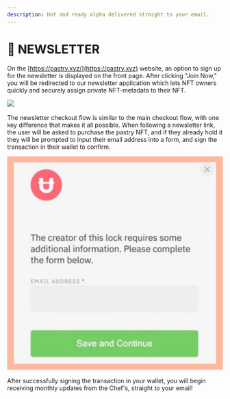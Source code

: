 ```yaml
---
description: Hot and ready alpha delivered straight to your email.
---
```


# 📰 NEWSLETTER

On the [https://pastry.xyz/](https://pastry.xyz) website, an option to sign up for the newsletter is displayed on the front page. After clicking "Join Now," you will be redirected to our newsletter application which lets NFT owners quickly and securely assign private NFT-metadata to their NFT.

![](../../.gitbook/assets/chrome\_mpGZTjBNRg.png)

The newsletter checkout flow is similar to the main checkout flow, with one key difference that makes it all possible. When following a newsletter link, the user will be asked to purchase the pastry NFT, and if they already hold it they will be prompted to input their email address into a form, and sign the transaction in their wallet to confirm.

![](<../../.gitbook/assets/3 (1).png>)

After successfully signing the transaction in your wallet, you will begin receiving monthly updates from the Chef's, straight to your email!
